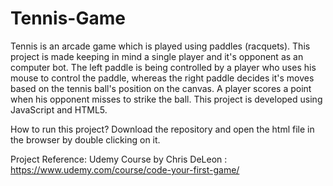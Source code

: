 # Tennis-Game
Tennis is an arcade game which is played using paddles (racquets). 
This project is made keeping in mind a single player and it's opponent as an computer bot. 
The left paddle is being controlled by a player who uses his mouse to control the paddle, whereas the right paddle decides it's moves based on the tennis ball's position on the canvas. 
A player scores a point when his opponent misses to strike the ball. 
This project is developed using JavaScript and HTML5. 



How to run this project? Download the repository and open the html file in the browser by double clicking on it.  

Project Reference: Udemy Course by Chris DeLeon : https://www.udemy.com/course/code-your-first-game/




